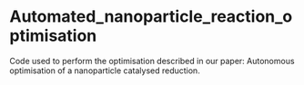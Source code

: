 # Automated_nanoparticle_reaction_optimisation
Code used to perform the optimisation described in our paper: Autonomous optimisation of a nanoparticle catalysed reduction. 
